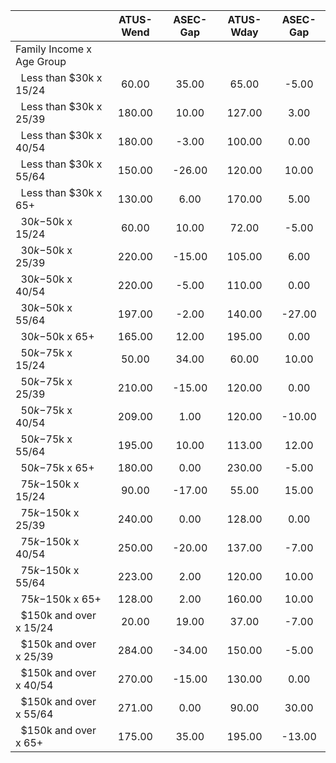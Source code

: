 
|                      |    ATUS-Wend |     ASEC-Gap |    ATUS-Wday |     ASEC-Gap |
| -------------------- | :----------: | :----------: | :----------: | :----------: |
| Family Income x Age Group |              |              |              |              |
| &nbsp;&nbsp;Less than $30k x 15/24 |        60.00 |        35.00 |        65.00 |        -5.00 |
| &nbsp;&nbsp;Less than $30k x 25/39 |       180.00 |        10.00 |       127.00 |         3.00 |
| &nbsp;&nbsp;Less than $30k x 40/54 |       180.00 |        -3.00 |       100.00 |         0.00 |
| &nbsp;&nbsp;Less than $30k x 55/64 |       150.00 |       -26.00 |       120.00 |        10.00 |
| &nbsp;&nbsp;Less than $30k x 65+ |       130.00 |         6.00 |       170.00 |         5.00 |
| &nbsp;&nbsp;$30k-$50k x 15/24 |        60.00 |        10.00 |        72.00 |        -5.00 |
| &nbsp;&nbsp;$30k-$50k x 25/39 |       220.00 |       -15.00 |       105.00 |         6.00 |
| &nbsp;&nbsp;$30k-$50k x 40/54 |       220.00 |        -5.00 |       110.00 |         0.00 |
| &nbsp;&nbsp;$30k-$50k x 55/64 |       197.00 |        -2.00 |       140.00 |       -27.00 |
| &nbsp;&nbsp;$30k-$50k x 65+ |       165.00 |        12.00 |       195.00 |         0.00 |
| &nbsp;&nbsp;$50k-$75k x 15/24 |        50.00 |        34.00 |        60.00 |        10.00 |
| &nbsp;&nbsp;$50k-$75k x 25/39 |       210.00 |       -15.00 |       120.00 |         0.00 |
| &nbsp;&nbsp;$50k-$75k x 40/54 |       209.00 |         1.00 |       120.00 |       -10.00 |
| &nbsp;&nbsp;$50k-$75k x 55/64 |       195.00 |        10.00 |       113.00 |        12.00 |
| &nbsp;&nbsp;$50k-$75k x 65+ |       180.00 |         0.00 |       230.00 |        -5.00 |
| &nbsp;&nbsp;$75k-$150k x 15/24 |        90.00 |       -17.00 |        55.00 |        15.00 |
| &nbsp;&nbsp;$75k-$150k x 25/39 |       240.00 |         0.00 |       128.00 |         0.00 |
| &nbsp;&nbsp;$75k-$150k x 40/54 |       250.00 |       -20.00 |       137.00 |        -7.00 |
| &nbsp;&nbsp;$75k-$150k x 55/64 |       223.00 |         2.00 |       120.00 |        10.00 |
| &nbsp;&nbsp;$75k-$150k x 65+ |       128.00 |         2.00 |       160.00 |        10.00 |
| &nbsp;&nbsp;$150k and over x 15/24 |        20.00 |        19.00 |        37.00 |        -7.00 |
| &nbsp;&nbsp;$150k and over x 25/39 |       284.00 |       -34.00 |       150.00 |        -5.00 |
| &nbsp;&nbsp;$150k and over x 40/54 |       270.00 |       -15.00 |       130.00 |         0.00 |
| &nbsp;&nbsp;$150k and over x 55/64 |       271.00 |         0.00 |        90.00 |        30.00 |
| &nbsp;&nbsp;$150k and over x 65+ |       175.00 |        35.00 |       195.00 |       -13.00 |

